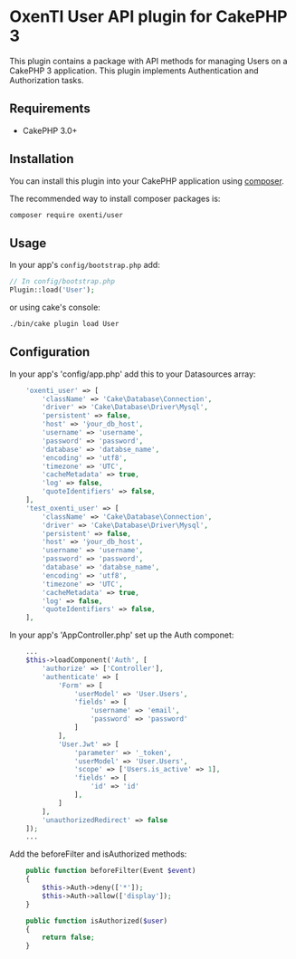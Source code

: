# OxenTI User API plugin for CakePHP 3

This plugin contains a package with API methods for managing Users on a CakePHP 3 application. This plugin implements Authentication and Authorization tasks.

## Requirements

* CakePHP 3.0+

## Installation

You can install this plugin into your CakePHP application using [composer](http://getcomposer.org).

The recommended way to install composer packages is:

```sh
composer require oxenti/user
```

## Usage

In your app's `config/bootstrap.php` add:

```php
// In config/bootstrap.php
Plugin::load('User');
```

or using cake's console:

```sh
./bin/cake plugin load User
```

## Configuration

In your app's 'config/app.php' add this to your Datasources array:

```php
	'oxenti_user' => [
        'className' => 'Cake\Database\Connection',
        'driver' => 'Cake\Database\Driver\Mysql',
        'persistent' => false,
        'host' => 'ỳour_db_host',
        'username' => 'username',
        'password' => 'password',
        'database' => 'databse_name',
        'encoding' => 'utf8',
        'timezone' => 'UTC',
        'cacheMetadata' => true,
        'log' => false,
        'quoteIdentifiers' => false,
    ],
    'test_oxenti_user' => [
        'className' => 'Cake\Database\Connection',
        'driver' => 'Cake\Database\Driver\Mysql',
        'persistent' => false,
        'host' => 'ỳour_db_host',
        'username' => 'username',
        'password' => 'password',
        'database' => 'databse_name',
        'encoding' => 'utf8',
        'timezone' => 'UTC',
        'cacheMetadata' => true,
        'log' => false,
        'quoteIdentifiers' => false,
    ],
```
In your app's 'AppController.php' set up the Auth componet:
```php
    ...
    $this->loadComponent('Auth', [
        'authorize' => ['Controller'],
        'authenticate' => [
            'Form' => [
                'userModel' => 'User.Users',
                'fields' => [
                    'username' => 'email',
                    'password' => 'password'
                ]
            ],
            'User.Jwt' => [
                'parameter' => '_token',
                'userModel' => 'User.Users',
                'scope' => ['Users.is_active' => 1],
                'fields' => [
                    'id' => 'id'
                ],
            ]
        ],
        'unauthorizedRedirect' => false
    ]);
    ...
```

Add the beforeFilter and isAuthorized methods:
```php
    public function beforeFilter(Event $event)
    {
        $this->Auth->deny(['*']);
        $this->Auth->allow(['display']);
    }

    public function isAuthorized($user)
    {
        return false;
    }
```
